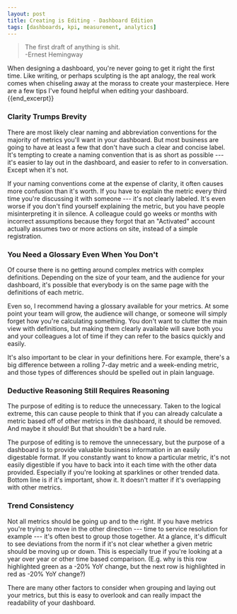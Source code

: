 ```yaml
---
layout: post
title: Creating is Editing - Dashboard Edition
tags: [dashboards, kpi, measurement, analytics]
---
```

>The first draft of anything is shit.  	
>-Ernest Hemingway

When designing a dashboard, you're never going to get it right the first time. Like writing, or perhaps sculpting is the apt analogy, the real work comes when chiseling away at the morass to create your masterpiece. Here are a few tips I've found helpful when editing your dashboard.  
{{end_excerpt}}	
### Clarity Trumps Brevity
There are most likely clear naming and abbreviation conventions for the majority of metrics you'll want in your dashboard. But most business are going to have at least a few that don't have such a clear and concise label. It's tempting to create a naming convention that is as short as possible --- it's easier to lay out in the dashboard, and easier to refer to in conversation. Except when it's not.

If your naming conventions come at the expense of clarity, it often causes more confusion than it's worth. If you have to explain the metric every third time you're discussing it with someone --- it's not clearly labeled. It's even worse if you don't find yourself explaining the metric, but you have people misinterpreting it in silence. A colleague could go weeks or months with incorrect assumptions because they forgot that an "Activated" account actually assumes two or more actions on site, instead of a simple registration.

### You Need a Glossary Even When You Don't
Of course there is no getting around complex metrics with complex definitions. Depending on the size of your team, and the audience for your dashboard, it's possible that everybody is on the same page with the definitions of each metric. 

Even so, I recommend having a glossary available for your metrics. At some point your team will grow, the audience will change, or someone will simply forget how you're calculating something. You don't want to clutter the main view with definitions, but making them clearly available will save both you and your colleagues a lot of time if they can refer to the basics quickly and easily. 

It's also important to be clear in your definitions here. For example, there's a big difference between a rolling 7-day metric and a week-ending metric, and those types of differences should be spelled out in plain language.

### Deductive Reasoning Still Requires Reasoning
The purpose of editing is to reduce the unnecessary. Taken to the logical extreme, this can cause people to think that if you can already calculate a metric based off of other metrics in the dashboard, it should be removed. And maybe it should! But that shouldn't be a hard rule.

The purpose of editing is to remove the unnecessary, but the purpose of a dashboard is to provide valuable business information in an easily digestable format. If you constantly want to know a particular metric, it's not easily digestible if you have to back into it each time with the other data provided. Especially if you're looking at sparklines or other trended data. Bottom line is if  it's important, show it. It doesn't matter if it's overlapping with other metrics.

### Trend Consistency
Not all metrics should be going up and to the right. If you have metrics you're trying to move in the other direction --- time to service resolution for example --- it's often best to group those together. At a glance, it's difficult to see deviations from the norm if it's not clear whether a given metric should be moving up or down. This is especially true if you're looking at a year over year or other time based comparison. (E.g. why is this row highlighted green as a -20% YoY change, but the next row is highlighted in red as -20% YoY change?) 

There are many other factors to consider when grouping and laying out your metrics, but this is easy to overlook and can really impact the readability of your dashboard. 

